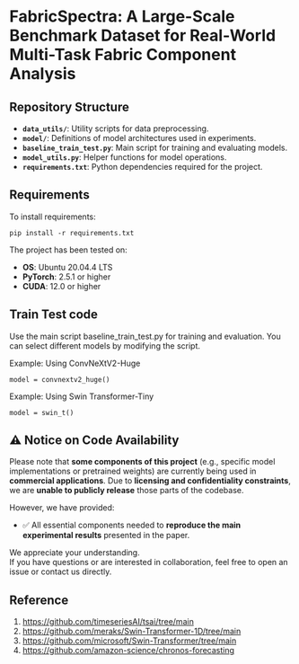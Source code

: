 # FabricSpectra: A Large-Scale Benchmark Dataset for Real-World Multi-Task Fabric Component Analysis

## Repository Structure

- **`data_utils/`**: Utility scripts for data preprocessing.
- **`model/`**: Definitions of model architectures used in experiments.
- **`baseline_train_test.py`**: Main script for training and evaluating models.
- **`model_utils.py`**: Helper functions for model operations.
- **`requirements.txt`**: Python dependencies required for the project.

## Requirements

To install requirements:

```setup
pip install -r requirements.txt
```

The project has been tested on:
- **OS**: Ubuntu 20.04.4 LTS
- **PyTorch**: 2.5.1 or higher
- **CUDA**: 12.0 or higher

## Train Test code

Use the main script baseline_train_test.py for training and evaluation. You can select different models by modifying the script.

Example: Using ConvNeXtV2-Huge

```setup
model = convnextv2_huge()
```
Example: Using Swin Transformer-Tiny

```setup
model = swin_t()
```
## ⚠️ Notice on Code Availability

Please note that **some components of this project** (e.g., specific model implementations or pretrained weights) are currently being used in **commercial applications**. Due to **licensing and confidentiality constraints**, we are **unable to publicly release** those parts of the codebase.

However, we have provided:

- ✅ All essential components needed to **reproduce the main experimental results** presented in the paper.

We appreciate your understanding.  
If you have questions or are interested in collaboration, feel free to open an issue or contact us directly.



## Reference

1. https://github.com/timeseriesAI/tsai/tree/main
2. https://github.com/meraks/Swin-Transformer-1D/tree/main
3. https://github.com/microsoft/Swin-Transformer/tree/main
4. https://github.com/amazon-science/chronos-forecasting

